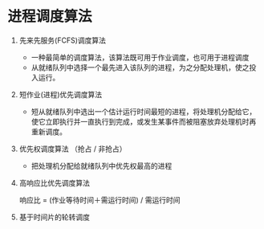 # 进程调度算法



1. 先来先服务(FCFS)调度算法

    - 一种最简单的调度算法，该算法既可用于作业调度，也可用于进程调度
    - 从就绪队列中选择一个最先进入该队列的进程，为之分配处理机，使之投入运行。
    
2. 短作业(进程)优先调度算法
   
    - 短从就绪队列中选出一个估计运行时间最短的进程，将处理机分配给它，使它立即执行并一直执行到完成，或发生某事件而被阻塞放弃处理机时再重新调度。
    
3. 优先权调度算法 （抢占  / 非抢占）

    - 把处理机分配给就绪队列中优先权最高的进程

4. 高响应比优先调度算法

    响应比 = (作业等待时间＋需运行时间) / 需运行时间

5. 基于时间片的轮转调度

